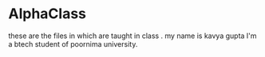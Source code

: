 # AlphaClass
these are the files in which are taught in class . my name is kavya gupta I'm a btech student of poornima university.
